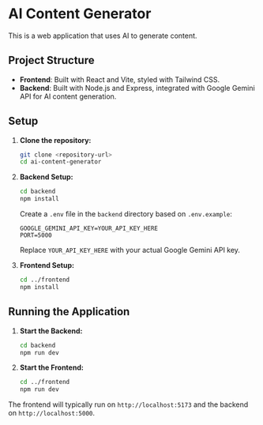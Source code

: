 # AI Content Generator

This is a web application that uses AI to generate content.

## Project Structure

- **Frontend**: Built with React and Vite, styled with Tailwind CSS.
- **Backend**: Built with Node.js and Express, integrated with Google Gemini API for AI content generation.

## Setup

1.  **Clone the repository:**
    ```bash
    git clone <repository-url>
    cd ai-content-generator
    ```

2.  **Backend Setup:**
    ```bash
    cd backend
    npm install
    ```
    Create a `.env` file in the `backend` directory based on `.env.example`:
    ```
    GOOGLE_GEMINI_API_KEY=YOUR_API_KEY_HERE
    PORT=5000
    ```
    Replace `YOUR_API_KEY_HERE` with your actual Google Gemini API key.

3.  **Frontend Setup:**
    ```bash
    cd ../frontend
    npm install
    ```

## Running the Application

1.  **Start the Backend:**
    ```bash
    cd backend
    npm run dev
    ```

2.  **Start the Frontend:**
    ```bash
    cd ../frontend
    npm run dev
    ```

The frontend will typically run on `http://localhost:5173` and the backend on `http://localhost:5000`.